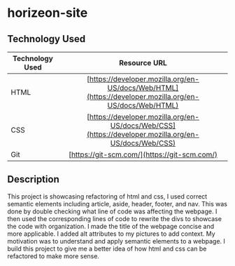 # horizeon-site

## Technology Used 

| Technology Used         | Resource URL           | 
| ------------- |:-------------:| 
| HTML    | [https://developer.mozilla.org/en-US/docs/Web/HTML](https://developer.mozilla.org/en-US/docs/Web/HTML) | 
| CSS     | [https://developer.mozilla.org/en-US/docs/Web/CSS](https://developer.mozilla.org/en-US/docs/Web/CSS)      |   
| Git | [https://git-scm.com/](https://git-scm.com/)     |    

## Description 
This project is showcasing refactoring of html and css, I used correct semantic elements including article, aside, header, footer, and nav.
This was done by double checking what line of code was affecting the webpage. I then used the corresponding lines of code to rewrite the divs to showcase the code with organization.
I made the title of the webpage concise and more applicable.
I added alt attributes to my pictures to add context.
My motivation was to understand and apply semantic elements to a webpage. I build this project to give me a better idea of how html and css can be refactored to make more sense.
